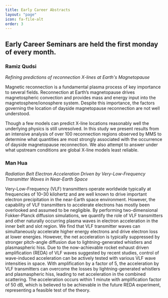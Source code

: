 ```yaml
---
title: Early Career Abstracts
layout: "page"
icon: fa-file-alt
order: 3
---
```


<h2>Early Career Seminars are held the first monday of every month.</h2>

<h3>Ramiz Qudsi</h3>

*Refining predictions of reconnection X-lines at Earth's Magnetopause*

Magnetic reconnection is a fundamental plasma process of key importance to several fields. Reconnection at Earth’s magnetopause drives magnetospheric convection and provides mass and energy input into the magnetosphere/ionosphere system.
Despite this importance, the factors governing the location of dayside magnetopause reconnection are not well understood.

Though a few models can predict X-line locations reasonably well the underlying physics is still unresolved. In this study we present results from an intensive analysis of over 100 reconnection regions observed by MMS to determine what quantities are most strongly associated with the occurrence of dayside magnetopause reconnection. We also attempt to answer under what upstream conditions are global X-line models least reliable.

<h3>Man Hua</h3>

*Radiation Belt Electron Acceleration Driven by Very-Low-Frequency Transmitter Waves in Near-Earth Space* 

Very-Low-Frequency (VLF) transmitters operate worldwide typically at frequencies of 10–30 kilohertz and are well known to drive important electron precipitation in the near-Earth space environment. However, the capability of VLF transmitters to accelerate electrons has mostly been overlooked and assumed to be negligible. By performing two-dimensional Fokker-Planck diffusion simulations, we quantify the role of VLF transmitters and other naturally occurring plasma waves in electron acceleration in the inner belt and slot region. We find that VLF transmitter waves can simultaneously accelerate higher energy electrons and drive electron loss at lower energies. However, the net acceleration is typically suppressed by stronger pitch-angle diffusion due to lightning-generated whistlers and plasmaspheric hiss. Due to the now-achievable rocket exhaust driven amplification (REDA) of VLF waves suggested by recent studies, control of wave-induced acceleration can be actively tested with various VLF wave intensities in space. With amplification by a factor of 5, the acceleration by VLF transmitters can overcome the losses by lightning-generated whistlers and plasmaspheric hiss, leading to net acceleration in the combined scattering. The acceleration occurs within 1 minute with amplification factor of 50 dB, which is believed to be achievable in the future REDA experiment, representing a feasible test of the theory.
